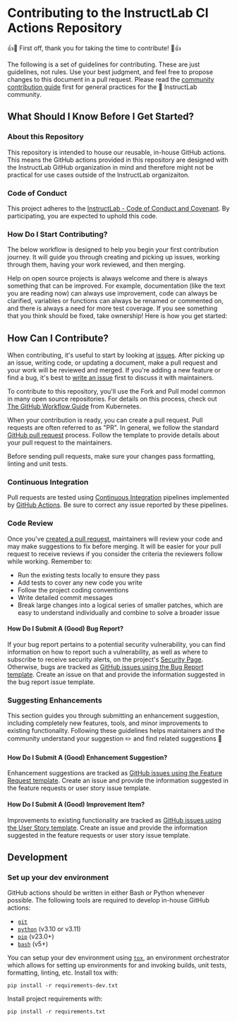 # Contributing to the InstructLab CI Actions Repository

👍🎉 First off, thank you for taking the time to contribute! 🎉👍

The following is a set of guidelines for contributing. These are just guidelines, not rules. Use your best judgment, and feel free to propose changes to this document in a pull request. Please read the [community contribution guide](https://github.com/instructlab/community/blob/main/CONTRIBUTING.md) first for general practices for the 🐶 InstructLab community.

## What Should I Know Before I Get Started?

### About this Repository

This repository is intended to house our reusable, in-house GitHub actions. This means the GitHub actions provided in this repository are designed with the InstructLab GitHub organization in mind and therefore might not be practical for use cases outside of the InstructLab organizaiton.

### Code of Conduct

This project adheres to the [InstructLab - Code of Conduct and Covenant](https://github.com/instructlab/community/blob/main/CODE_OF_CONDUCT.md). By participating, you are expected to uphold this code.

### How Do I Start Contributing?

The below workflow is designed to help you begin your first contribution journey. It will guide you through creating and picking up issues, working through them, having your work reviewed, and then merging.

Help on open source projects is always welcome and there is always something that can be improved. For example, documentation (like the text you are reading now) can always use improvement, code can always be clarified, variables or functions can always be renamed or commented on, and there is always a need for more test coverage. If you see something that you think should be fixed, take ownership! Here is how you get started:

## How Can I Contribute?

When contributing, it's useful to start by looking at [issues](https://github.com/instructlab/ci-actions/issues). After picking up an issue, writing code, or updating a document, make a pull request and your work will be reviewed and merged. If you're adding a new feature or find a bug, it's best to [write an issue](https://github.com/instructlab/ci-actions/issues/new?assignees=&labels=&template=feature_request.md&title=) first to discuss it with maintainers.

To contribute to this repository, you'll use the Fork and Pull model common in many open source repositories. For details on this process, check out [The GitHub Workflow Guide](https://github.com/kubernetes/community/blob/master/contributors/guide/github-workflow.md) from Kubernetes.

When your contribution is ready, you can create a pull request. Pull requests are often referred to as "PR". In general, we follow the standard [GitHub pull request](https://help.github.com/en/articles/about-pull-requests) process. Follow the template to provide details about your pull request to the maintainers.

Before sending pull requests, make sure your changes pass formatting, linting and unit tests.

### Continuous Integration

Pull requests are tested using [Continuous Integration](../docs/ci.md) pipelines implemented by [GitHub Actions](https://docs.github.com/actions). Be sure to correct any issue reported by these pipelines.

### Code Review

Once you've [created a pull request](#how-can-i-contribute), maintainers will review your code and may make suggestions to fix before merging. It will be easier for your pull request to receive reviews if you consider the criteria the reviewers follow while working. Remember to:

- Run the existing tests locally to ensure they pass
- Add tests to cover any new code you write
- Follow the project coding conventions
- Write detailed commit messages
- Break large changes into a logical series of smaller patches, which are easy to understand individually and combine to solve a broader issue

#### How Do I Submit A (Good) Bug Report?

If your bug report pertains to a potential security vulnerability, you can find information on how to report such a vulnerability, as well as where to subscribe to receive security alerts, on the project's [Security Page](https://github.com/instructlab/.github/blob/main/SECURITY.md). Otherwise, bugs are tracked as [GitHub issues using the Bug Report template](https://github.com/instructlab/ci-actions/issues/new?assignees=&labels=&template=bug_report.md&title=). Create an issue on that and provide the information suggested in the bug report issue template.

### Suggesting Enhancements

This section guides you through submitting an enhancement suggestion, including completely new features, tools, and minor improvements to existing functionality. Following these guidelines helps maintainers and the community understand your suggestion ✏️ and find related suggestions 🔎

#### How Do I Submit A (Good) Enhancement Suggestion?

Enhancement suggestions are tracked as [GitHub issues using the Feature Request template](https://github.com/instructlab/ci-actions/issues/new?assignees=&labels=&template=feature_request.md&title=). Create an issue and provide the information suggested in the feature requests or user story issue template.

#### How Do I Submit A (Good) Improvement Item?

Improvements to existing functionality are tracked as [GitHub issues using the User Story template](https://github.com/instructlab/ci-actions/issues/new?assignees=&labels=&template=user_story.md&title=). Create an issue and provide the information suggested in the feature requests or user story issue template.

## Development

### Set up your dev environment

GitHub actions should be written in either Bash or Python whenever possible. The following tools are required to develop in-house GitHub actions:

- [`git`](https://git-scm.com)
- [`python`](https://www.python.org) (v3.10 or v3.11)
- [`pip`](https://pypi.org/project/pip/) (v23.0+)
- [`bash`](https://www.gnu.org/software/bash/) (v5+)

You can setup your dev environment using [`tox`](https://tox.wiki/en/latest/), an environment orchestrator which allows for setting up environments for and invoking builds, unit tests, formatting, linting, etc. Install tox with:

```shell
pip install -r requirements-dev.txt
```

Install project requirements with:

```shell
pip install -r requirements.txt
```